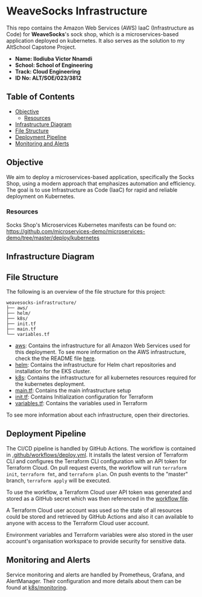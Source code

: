 # WeaveSocks Infrastructure

This repo contains the Amazon Web Services (AWS) IaaC (Infrastructure as Code) for **WeaveSocks**'s sock shop, which is a microservices-based application deployed on kubernetes. It also serves as the solution to my AltSchool Capstone Project.

- **Name: Ilodiuba Victor Nnamdi**
- **School: School of Engineering**
- **Track: Cloud Engineering**
- **ID No: ALT/SOE/023/3812**

## Table of Contents

- [Objective](#objective)
  - [Resources](#resources)
- [Infrastructure Diagram](#infrastructure-diagram)
- [File Structure](#file-structure)
- [Deployment Pipeline](#deployment-pipeline)
- [Monitoring and Alerts](#monitoring-and-alerts)

## Objective

We aim to deploy a microservices-based application, specifically the Socks Shop, using a modern approach that emphasizes automation and efficiency. The goal is to use Infrastructure as Code (IaaC) for rapid and reliable deployment on Kubernetes.

### Resources

Socks Shop's Microservices Kubernetes manifests can be found on: https://github.com/microservices-demo/microservices-demo/tree/master/deploy/kubernetes

## Infrastructure Diagram

## File Structure

The following is an overview of the file structure for this project:

```
weavesocks-infrastructure/
├── aws/
├── helm/
├── k8s/
├── init.tf
├── main.tf
└── variables.tf
```

- [aws](./aws/): Contains the infrastructure for all Amazon Web Services used for this deployment. To see more information on the AWS infrastructure, check the the README file [here](./aws/).
- [helm](./helm/): Contains the infrastructure for Helm chart repositories and installation for the EKS cluster.
- [k8s](./k8s/): Contains the infrastructure for all kubernetes resources required for the kubernetes deployment.
- [main.tf](main.tf): Contains the main infrastructure setup
- [init.tf](init.tf): Contains Initialization configuration for Terraform
- [variables.tf](variables.tf): Contains the variables used in Terraform

To see more information about each infrastructure, open their directories.

## Deployment Pipeline

The CI/CD pipeline is handled by GitHub Actions. The workflow is contained in [.github/workflows/deploy.yml](./.github/workflows/deploy.yml). It installs the latest version of Terraform CLI and configures the Terraform CLI configuration with an API token for Terraform Cloud. On pull request events, the workflow will run `terraform init`, `terraform fmt`, and `terraform plan`. On push events to the "master" branch, `terraform apply` will be executed.

To use the workflow, a Terraform Cloud user API token was generated and stored as a GitHub secret which was then referenced in the [workflow file](./.github/workflows/deploy.yml).

A Terraform Cloud user account was used so the state of all resources could be stored and retrieved by GitHub Actions and also it can available to anyone with access to the Terraform Cloud user account.

Environment variables and Terraform variables were also stored in the user account's organisation workspace to provide security for sensitive data.

## Monitoring and Alerts

Service monitoring and alerts are handled by Prometheus, Grafana, and AlertManager. Their configuration and more details about them can be found at [k8s/monitoring](./k8s/monitoring/).
